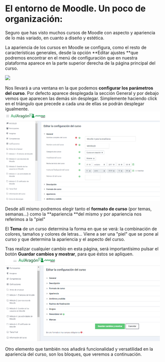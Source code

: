 # El entorno de Moodle. Un poco de organización:

Seguro que has visto muchos cursos de Moodle con aspecto y apariencia de lo más variado, en cuanto a diseño y estética.

La apariencia de los cursos en Moodle se configura, como el resto de características generales, desde la opción **Editar ajustes **que podremos encontrar en el menú de configuración que en nuestra plataforma aparece en la parte superior derecha de la página principal del curso.

![](/assets/configuraciónCurso.png)

Nos llevará a una ventana en la que podemos **configurar los parámetros del curso**. Por defecto aparece desplegada la sección General y por debajo vemos que aparecen las demás sin desplegar. Simplemente haciendo click en el triángulo que precede a cada una de ellas se podrán desplegar igualmente.![](/assets/editarAjustes1.png)

Desde allí mismo podremos elegir tanto el **formato de curso** \(por temas, semanas...\) como la **apariencia **del mismo y por apariencia nos referimos a la "piel"

El **Tema** de un curso determina la forma en que se verá: la combinación de colores, tamaños y colores de letras... Viene a ser una "piel" que se pone al curso y que determina la apariencia y el aspecto del curso.

Tras realizar cualquier cambio en esta página, será importantísimo pulsar el botón **Guardar cambios y mostrar**, para que éstos se apliquen.![](/assets/editarAjustes2.png)

Otro elemento que también nos añadirá funcionalidad y versatilidad en la apariencia del curso, son los bloques, que veremos a continuación.

